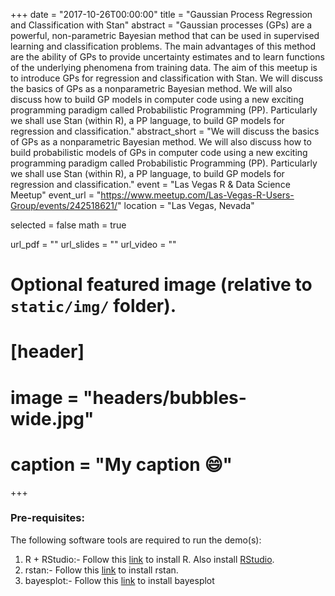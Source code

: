 +++
date = "2017-10-26T00:00:00"
title = "Gaussian Process Regression and Classification with Stan"
abstract = "Gaussian processes (GPs) are a powerful, non-parametric Bayesian method that can be used in supervised learning and classification problems. The main advantages of this method are the ability of GPs to provide uncertainty estimates and to learn functions of the underlying phenomena from training data. The aim of this meetup is to introduce GPs for regression and classification with Stan. We will discuss the basics of GPs as a nonparametric Bayesian method. We will also discuss how to build GP models in computer code using a new exciting programming paradigm called Probabilistic Programming (PP). Particularly we shall use Stan (within R), a PP language, to build GP models for regression and classification."
abstract_short = "We will discuss the basics of GPs as a nonparametric Bayesian method. We will also discuss how to build probabilistic models of GPs in computer code using a new exciting programming paradigm called Probabilistic Programming (PP). Particularly we shall use Stan (within R), a PP language, to build GP models for regression and classification."
event = "Las Vegas R & Data Science Meetup"
event_url = "https://www.meetup.com/Las-Vegas-R-Users-Group/events/242518621/"
location = "Las Vegas, Nevada"

selected = false
math = true

url_pdf = ""
url_slides = ""
url_video = ""

# Optional featured image (relative to `static/img/` folder).
# [header]
# image = "headers/bubbles-wide.jpg"
# caption = "My caption :smile:"

+++

### Pre-requisites:

The following software tools are required to run the demo(s):

1. R + RStudio:- Follow this [link](https://www.r-project.org/) to install R. Also install [RStudio](https://www.rstudio.com/products/rstudio/download/preview/).
2. rstan:- Follow this [link](https://github.com/stan-dev/rstan/wiki/RStan-Getting-Started) to install rstan.
3. bayesplot:- Follow this [link](https://github.com/stan-dev/bayesplot) to install bayesplot